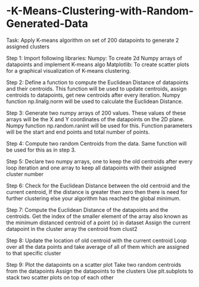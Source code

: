 # -K-Means-Clustering-with-Random-Generated-Data

Task: Apply K-means algorithm on set of 200 datapoints to generate 2 assigned clusters

Step 1: Import following libraries:
		Numpy: To create 2d Numpy arrays of datapoints and implement K-means algo
Matplotlib: To create scatter plots for a graphical visualization of K-means clustering.

Step 2: Define a function to compute the Euclidean Distance of datapoints and their centroids.
This function will be used to update centroids, assign centroids to datapoints, get new centroids after every iteration.
	Numpy function np.linalg.norm will be used to calculate the Euclidean Distance.

Step 3: Generate two numpy arrays of 200 values. These values of these arrays will be the X and Y coordinates of the datapoints on the 2D plane.
Numpy function np.random.ranint will be used for this. Function parameters will be the start and end points and total number of points.

Step 4: Compute two random Centroids from the data. Same function will be used for this as in step 3.

Step 5: Declare two numpy arrays, one to keep the old centroids after every loop iteration and one array to keep all datapoints with their assigned cluster number

Step 6: Check for the Euclidean Distance between the old centroid and the current centroid, If the distance is greater then zero then there is need for further clustering else your algorithm has reached the global minimum.

Step 7: Compute the Euclidean Distance of the datapoints and the centroids.
Get the index of the smaller element of the array also known as the minimum distanced centroid of a point (x) in dataset
	Assign the current datapoint in the cluster array the centroid from clust2
	

Step 8: Update the location of old centroid with the current centroid
	Loop over all the data points and take average of all of them
        	which are assigned to that specific cluster

Step 9: Plot the datapoints on a scatter plot
	Take two random centroids from the datapoints
	Assign the datapoints to the clusters
Use plt.subplots to stack two scatter plots on top of each other
